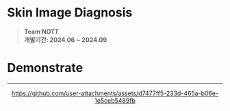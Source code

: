 # Skin Image Diagnosis
> **Team NOTT** <br/> **개발기간: 2024.06 ~ 2024.09**


# Demonstrate
---
<div align="center">
  

https://github.com/user-attachments/assets/d7477ff5-233d-465a-b06e-1e5ceb5489fb


</div>
